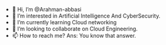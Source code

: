 - 👋 Hi, I’m @Arahman-abbasi
- 👀 I’m interested in Artificial Intelligence And CyberSecurity.
- 🌱 I’m currently learning Cloud networking
- 💞️ I’m looking to collaborate on Cloud Engineering.
- 📫 How to reach me? Ans: You know that answer.

<!---
Arahman-abbasi/Arahman-abbasi is a ✨ special ✨ repository because its `README.md` (this file) appears on your GitHub profile.
You can click the Preview link to take a look at your changes.
--->
